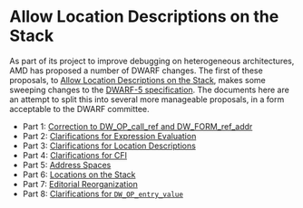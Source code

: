 # Allow Location Descriptions on the Stack

As part of its project to improve debugging on heterogeneous architectures,
AMD has proposed a number of DWARF changes. The first of these proposals,
to [Allow Location Descriptions on the Stack][amd],
makes some sweeping changes to the [DWARF-5 specification][dwarf5].
The documents here are an attempt to split this into several
more manageable proposals, in a form acceptable to the DWARF committee.

* Part 1: [Correction to DW_OP_call_ref and DW_FORM_ref_addr](001a-call-ref.txt)
* Part 2: [Clarifications for Expression Evaluation](001-clarifications-eval.txt)
* Part 3: [Clarifications for Location Descriptions](002-clarifications-loc.txt)
* Part 4: [Clarifications for CFI](002b-clarifications-cfi.txt)
* Part 5: [Address Spaces](003-address-spaces.txt)
* Part 6: [Locations on the Stack](004-locations-on-stack.txt)
* Part 7: [Editorial Reorganization](006-editorial.txt)
* Part 8: [Clarifications for `DW_OP_entry_value`](005-deprecate-entry-val.txt.txt)

[amd]: https://llvm.org/docs/AMDGPUDwarfExtensionAllowLocationDescriptionOnTheDwarfExpressionStack/AMDGPUDwarfExtensionAllowLocationDescriptionOnTheDwarfExpressionStack.html#a-2-general-description
[dwarf5]: https://dwarfstd.org/Dwarf5Std.php
